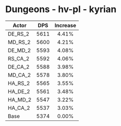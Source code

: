 # Dungeons - hv-pl - kyrian
| Actor | DPS | Increase |
|---|:---:|:---:|
|DE_RS_2|5611|4.41%|
|MD_RS_2|5600|4.21%|
|DE_MD_2|5593|4.08%|
|RS_CA_2|5592|4.06%|
|DE_CA_2|5588|3.98%|
|MD_CA_2|5578|3.80%|
|HA_RS_2|5565|3.55%|
|HA_DE_2|5561|3.48%|
|HA_MD_2|5547|3.22%|
|HA_CA_2|5537|3.03%|
|Base|5374|0.00%|
